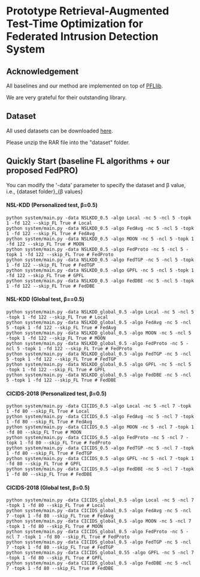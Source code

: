 # Prototype Retrieval-Augmented Test-Time Optimization  for Federated Intrusion Detection System

## Acknowledgement

All baselines and our method are implemented on top of [PFLlib](https://www.pfllib.com/benchmark.html). 

We are very grateful for their outstanding library.


## Dataset

All used datasets can be downloaded [here](https://drive.google.com/file/d/175g1NWBimfhu8oBIQrF7SOwUEVpIUYKr/view?usp=sharing).

Please unzip the RAR file into the "dataset" folder.


## Quickly Start  (baseline FL algorithms + our proposed FedPRO)

You can modify the '-data' parameter to specify the dataset and β value, i.e., {dataset folder}_{β values}

#### NSL-KDD (Personalized test, β=0.5)
```
python system/main.py -data NSLKDD_0.5 -algo Local -nc 5 -ncl 5 -topk 1 -fd 122 --skip_FL True # Local
python system/main.py -data NSLKDD_0.5 -algo FedAvg -nc 5 -ncl 5 -topk 1 -fd 122 --skip_FL True # FedAvg
python system/main.py -data NSLKDD_0.5 -algo MOON -nc 5 -ncl 5 -topk 1 -fd 122 --skip_FL True # MOON
python system/main.py -data NSLKDD_0.5 -algo FedProto -nc 5 -ncl 5 -topk 1 -fd 122 --skip_FL True # FedProto
python system/main.py -data NSLKDD_0.5 -algo FedTGP -nc 5 -ncl 5 -topk 1 -fd 122 --skip_FL True # FedTGP
python system/main.py -data NSLKDD_0.5 -algo GPFL -nc 5 -ncl 5 -topk 1 -fd 122 --skip_FL True # GPFL
python system/main.py -data NSLKDD_0.5 -algo FedDBE -nc 5 -ncl 5 -topk 1 -fd 122 --skip_FL True # FedDBE
```
#### NSL-KDD  (Global test, β==0.5)
```
python system/main.py -data NSLKDD_global_0.5 -algo Local -nc 5 -ncl 5 -topk 1 -fd 122 --skip_FL True # Local
python system/main.py -data NSLKDD_global_0.5 -algo FedAvg -nc 5 -ncl 5 -topk 1 -fd 122 --skip_FL True # FedAvg
python system/main.py -data NSLKDD_global_0.5 -algo MOON -nc 5 -ncl 5 -topk 1 -fd 122 --skip_FL True # MOON
python system/main.py -data NSLKDD_global_0.5 -algo FedProto -nc 5 -ncl 5 -topk 1 -fd 122 --skip_FL True # FedProto
python system/main.py -data NSLKDD_global_0.5 -algo FedTGP -nc 5 -ncl 5 -topk 1 -fd 122 --skip_FL True # FedTGP
python system/main.py -data NSLKDD_global_0.5 -algo GPFL -nc 5 -ncl 5 -topk 1 -fd 122 --skip_FL True # GPFL
python system/main.py -data NSLKDD_global_0.5 -algo FedDBE -nc 5 -ncl 5 -topk 1 -fd 122 --skip_FL True # FedDBE
```

#### CICIDS-2018 (Personalized test, β=0.5)
```
python system/main.py -data CICIDS_0.5 -algo Local -nc 5 -ncl 7 -topk 1 -fd 80 --skip_FL True # Local
python system/main.py -data CICIDS_0.5 -algo FedAvg -nc 5 -ncl 7 -topk 1 -fd 80 --skip_FL True # FedAvg
python system/main.py -data CICIDS_0.5 -algo MOON -nc 5 -ncl 7 -topk 1 -fd 80 --skip_FL True # MOON
python system/main.py -data CICIDS_0.5 -algo FedProto -nc 5 -ncl 7 -topk 1 -fd 80 --skip_FL True # FedProto
python system/main.py -data CICIDS_0.5 -algo FedTGP -nc 5 -ncl 7 -topk 1 -fd 80 --skip_FL True # FedTGP
python system/main.py -data CICIDS_0.5 -algo GPFL -nc 5 -ncl 7 -topk 1 -fd 80 --skip_FL True # GPFL
python system/main.py -data CICIDS_0.5 -algo FedDBE -nc 5 -ncl 7 -topk 1 -fd 80 --skip_FL True # FedDBE
```

#### CICIDS-2018 (Global test, β=0.5)
```
python system/main.py -data CICIDS_global_0.5 -algo Local -nc 5 -ncl 7 -topk 1 -fd 80 --skip_FL True # Local
python system/main.py -data CICIDS_global_0.5 -algo FedAvg -nc 5 -ncl 7 -topk 1 -fd 80 --skip_FL True # FedAvg
python system/main.py -data CICIDS_global_0.5 -algo MOON -nc 5 -ncl 7 -topk 1 -fd 80 --skip_FL True # MOON
python system/main.py -data CICIDS_global_0.5 -algo FedProto -nc 5 -ncl 7 -topk 1 -fd 80 --skip_FL True # FedProto
python system/main.py -data CICIDS_global_0.5 -algo FedTGP -nc 5 -ncl 7 -topk 1 -fd 80 --skip_FL True # FedTGP
python system/main.py -data CICIDS_global_0.55 -algo GPFL -nc 5 -ncl 7 -topk 1 -fd 80 --skip_FL True # GPFL
python system/main.py -data CICIDS_global_0.5 -algo FedDBE -nc 5 -ncl 7 -topk 1 -fd 80 --skip_FL True # FedDBE
```
